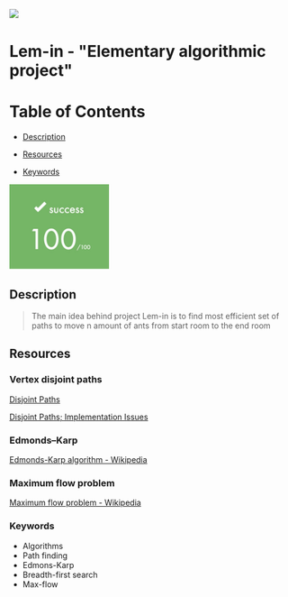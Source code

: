 <p align="left"><img src="./README/letters.jpg" ></p>
<!-- Lem-in gif or any banner picture -->

# Lem-in - "Elementary algorithmic project"

# Table of Contents

- [Description](##Description)

- [Resources](##Resources)

- [Keywords](###Keywords)

<p align="left"><img src="./README/pics/score.jpg" height="150" /></p>

## Description

> The main idea behind project Lem-in is to find most efficient set of paths to move n amount of ants from start room to the end room

## Resources

### Vertex disjoint paths

[Disjoint Paths](https://matthewdaws.github.io/blog/2015-06-08-Paths.html)

[Disjoint Paths; Implementation Issues](https://matthewdaws.github.io/blog/2015-06-15-Paths-Implementation.html)

### Edmonds–Karp

[Edmonds-Karp algorithm - Wikipedia](https://en.wikipedia.org/wiki/Edmonds%E2%80%93Karp_algorithm)

### Maximum flow problem

[Maximum flow problem - Wikipedia](https://en.wikipedia.org/wiki/Maximum_flow_problem)

### Keywords

- Algorithms
- Path finding
- Edmons-Karp
- Breadth-first search
- Max-flow
